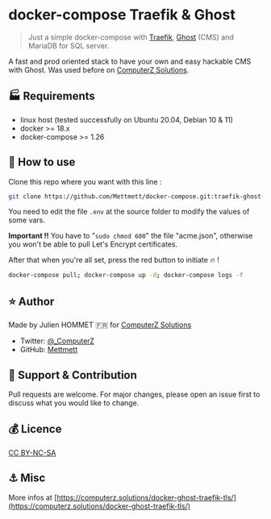 
# docker-compose Traefik & Ghost

> Just a simple docker-compose with [Traefik](https://traefik.io/), [Ghost](https://ghost.org/) (CMS) and MariaDB for SQL server.

A fast and prod oriented stack to have your own and easy hackable CMS with Ghost. Was used before on [ComputerZ Solutions](https://computerz.solutions/).

## :factory: Requirements

* linux host (tested successfully on Ubuntu 20.04, Debian 10 & 11)
* docker >= 18.x
* docker-compose >= 1.26

## :rocket: How to use

Clone this repo where you want with this line :

```bash
git clone https://github.com/Mettmett/docker-compose.git:traefik-ghost-sql/
```

You need to edit the file `.env` at the source folder to modify the values of some vars.

**Important !!** You have to "`sudo chmod 600`" the file "acme.json", otherwise you won't be able to pull Let's Encrypt certificates.

After that when you're all set, press the red button to initiate :fire: !

```bash
docker-compose pull; docker-compose up -d; docker-compose logs -f
```

## :star: Author

Made by Julien HOMMET :fr: for [ComputerZ Solutions](https://computerz.solutions/)

* Twitter: [@_ComputerZ](https://twitter.com/_ComputerZ)
* GitHub: [Mettmett](https://github.com/Mettmett)

## :wrench: Support & Contribution

Pull requests are welcome. For major changes, please open an issue first to discuss what you would like to change.

## :moneybag: Licence

[CC BY-NC-SA](https://creativecommons.org/licenses/by-nc-sa/4.0)

## :anchor: Misc

More infos at [https://computerz.solutions/docker-ghost-traefik-tls/](https://computerz.solutions/docker-ghost-traefik-tls/)
